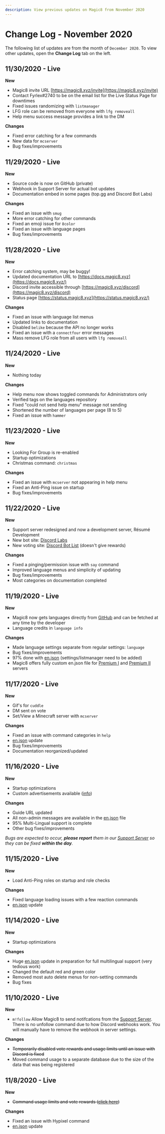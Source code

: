 ```yaml
---
description: View previous updates on Magic8 from November 2020
---
```


# Change Log - November 2020

The following list of updates are from the month of `December 2020`. To view other updates, open the **Change Log** tab on the left.

## 11/30/2020 - Live

**New**

* Magic8 invite URL [https://magic8.xyz/invite](https://magic8.xyz/invite)
* Contact Fyrlex\#2740 to be on the email list for the Live Status Page for downtimes
* Fixed issues randomizing with `listmanager`
* LFG role can be removed from everyone with `lfg removeall`
* Help menu success message provides a link to the DM

**Changes**

* Fixed error catching for a few commands
* New data for `mcserver`
* Bug fixes/improvements

## 11/29/2020 - Live

**New**

* Source code is now on GitHub \(private\)
* Webhook in Support Server for actual bot updates
* Documentation embed in some pages \(top.gg and Discord Bot Labs\)

**Changes**

* Fixed an issue with `smug`
* More error catching for other commands
* Fixed an emoji issue for `8color`
* Fixed an issue with language pages
* Bug fixes/improvements

## 11/28/2020 - Live

**New**

* Error catching system, may be buggy!
* Updated documentation URL to [https://docs.magic8.xyz](https://docs.magic8.xyz/)
* Discord invite accessible through [https://magic8.xyz/discord](https://magic8.xyz/discord)
* Status page [https://status.magic8.xyz](https://status.magic8.xyz/)

**Changes**

* Fixed an issue with language list menus
* Updated links to documentation
* Disabled `belike` because the API no longer works
* Fixed an issue with a `connectfour` error messages
* Mass remove LFG role from all users with `lfg removeall`

## 11/24/2020 - Live

**New**

* Nothing today

**Changes**

* Help menu now shows toggled commands for Administrators only
* Verified tags on the languages repository
* Fixed "could not send help menu" message not sending
* Shortened the number of languages per page \(8 to 5\)
* Fixed an issue with `hammer`

## 11/23/2020 - Live

**New**

* Looking For Group is re-enabled
* Startup optimizations
* Christmas command: `christmas`

**Changes**

* Fixed an issue with `mcserver` not appearing in help menu
* Fixed an Anti-Ping issue on startup
* Bug fixes/improvements

## 11/22/2020 - Live

**New**

* Support server redesigned and now a development server, Résumé Development
* New bot site: [Discord Labs](https://bots.discordlabs.org/bot/484148705507934208)
* New voting site: [Discord Bot List](https://discordbotlist.com/bots/magic8/upvote) \(doesn't give rewards\)

**Changes**

* Fixed a pinging/permission issue with `say` command
* Improved language menus and simplicity of updating
* Bug fixes/improvements
* Most categories on documentation completed

## 11/19/2020 - Live

**New**

* Magic8 now gets languages directly from [GitHub](https://github.com/Fyrlex/Magic8-Languages) and can be fetched at any time by the developer
* Language credits in `language info`

**Changes**

* Made language settings separate from regular settings: `language`
* Bug fixes/improvements
* 97% done with [en.json](https://github.com/Fyrlex/Magic8-Languages/blob/master/languages/en.json) \(settings/listmanager need to be added\)
* Magic8 offers fully custom en.json file for [Premium I](../premium.md#single-package-usd-4-99-one-time-forever) and [Premium II](../premium.md#triple-package-usd-8-99-one-time-forever) servers

## 11/17/2020 - Live

**New**

* Gif's for `cuddle`
* DM sent on vote
* Set/View a Minecraft server with `mcserver`

**Changes**

* Fixed an issue with command categories in `help`
* [en.json](https://github.com/Fyrlex/Magic8-Languages/commit/1685f19adf8d7999a1e27cd8817248f904611513) update
* Bug fixes/improvements
* Documentation reorganized/updated

## 11/16/2020 - Live

**New**

* Startup optimizations
* Custom advertisements available \([info](../ads-voting.md#can-i-get-my-own-advertisement-on-magic-8)\)

**Changes**

* Guide URL updated
* All non-admin messages are available in the [en.json](https://github.com/Fyrlex/Magic8-Languages/commit/bd5438012863da70b39430b99716c13a3fce9ffb#diff-459ebfc62c77b736e4d2d47d6c3379dda786d96cf9bda915653c81a9ab82d41a) file
* 95% Multi-Lingual support is complete
* Other bug fixes/improvements

_Bugs are expected to occur, **please report** them in our_ [_Support Server_](https://discord.com/invite/bUUggyCjvp) _so they can be fixed **within the day**._

## 11/15/2020 - Live

**New**

* Load Anti-Ping roles on startup and role checks

**Changes**

* Fixed language loading issues with a few reaction commands
* [en.json](https://github.com/Fyrlex/Magic8-Languages/commit/6bb26dccadc678896ca658de688ee7bb4535e80a#diff-459ebfc62c77b736e4d2d47d6c3379dda786d96cf9bda915653c81a9ab82d41a) update

## 11/14/2020 - Live

**New**

* Startup optimizations

**Changes**

* Huge [en.json](https://github.com/Fyrlex/Magic8-Languages/commit/d2d1c541dc00e4d3dc5e1b18b400245c56d68fc8#diff-459ebfc62c77b736e4d2d47d6c3379dda786d96cf9bda915653c81a9ab82d41a) update in preparation for full multilingual support \(very tedious work\)
* Changed the default red and green color
* Removed most auto delete menus for non-setting commands
* Bug fixes

## 11/10/2020 - Live

**New**

* `m!follow` Allow Magic8 to send notifcations from the [Support Server](https://discord.gg/bUUggyCjvp). There is no unfollow command due to how Discord webhooks work. You will manually have to remove the webhook in server settings.

**Changes**

* ~~Temporarily disabled vote rewards and usage limits until an issue with Discord is fixed~~
* Moved command usage to a separate database due to the size of the data that was being registered

## 11/8/2020 - Live

**New**

* ~~Command usage limits and vote rewards \(~~[~~click here~~](../ads-voting.md)~~\)~~

**Changes**

* Fixed an issue with Hypixel command
* [en.json](https://github.com/Fyrlex/Magic8-Languages/commit/bcb2364f784aa77658e6867f873eecc967cb35df#diff-459ebfc62c77b736e4d2d47d6c3379dda786d96cf9bda915653c81a9ab82d41a) update

